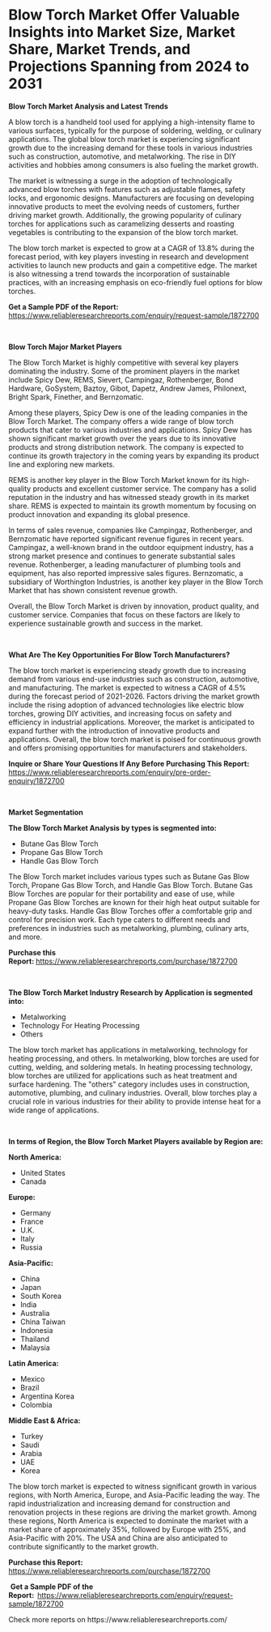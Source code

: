 <p><h1>Blow Torch Market Offer Valuable Insights into Market Size, Market Share, Market Trends, and Projections Spanning from 2024 to 2031</h1></p><p><strong>Blow Torch Market Analysis and Latest Trends</strong></p>
<p><p>A blow torch is a handheld tool used for applying a high-intensity flame to various surfaces, typically for the purpose of soldering, welding, or culinary applications. The global blow torch market is experiencing significant growth due to the increasing demand for these tools in various industries such as construction, automotive, and metalworking. The rise in DIY activities and hobbies among consumers is also fueling the market growth.</p><p>The market is witnessing a surge in the adoption of technologically advanced blow torches with features such as adjustable flames, safety locks, and ergonomic designs. Manufacturers are focusing on developing innovative products to meet the evolving needs of customers, further driving market growth. Additionally, the growing popularity of culinary torches for applications such as caramelizing desserts and roasting vegetables is contributing to the expansion of the blow torch market.</p><p>The blow torch market is expected to grow at a CAGR of 13.8% during the forecast period, with key players investing in research and development activities to launch new products and gain a competitive edge. The market is also witnessing a trend towards the incorporation of sustainable practices, with an increasing emphasis on eco-friendly fuel options for blow torches.</p></p>
<p><strong>Get a Sample PDF of the Report:&nbsp;</strong> <a href="https://www.reliableresearchreports.com/enquiry/request-sample/1872700">https://www.reliableresearchreports.com/enquiry/request-sample/1872700</a></p>
<p>&nbsp;</p>
<p><strong>Blow Torch Major Market Players</strong></p>
<p><p>The Blow Torch Market is highly competitive with several key players dominating the industry. Some of the prominent players in the market include Spicy Dew, REMS, Sievert, Campingaz, Rothenberger, Bond Hardware, GoSystem, Baztoy, Gibot, Dapetz, Andrew James, Philonext, Bright Spark, Finether, and Bernzomatic.</p><p>Among these players, Spicy Dew is one of the leading companies in the Blow Torch Market. The company offers a wide range of blow torch products that cater to various industries and applications. Spicy Dew has shown significant market growth over the years due to its innovative products and strong distribution network. The company is expected to continue its growth trajectory in the coming years by expanding its product line and exploring new markets.</p><p>REMS is another key player in the Blow Torch Market known for its high-quality products and excellent customer service. The company has a solid reputation in the industry and has witnessed steady growth in its market share. REMS is expected to maintain its growth momentum by focusing on product innovation and expanding its global presence.</p><p>In terms of sales revenue, companies like Campingaz, Rothenberger, and Bernzomatic have reported significant revenue figures in recent years. Campingaz, a well-known brand in the outdoor equipment industry, has a strong market presence and continues to generate substantial sales revenue. Rothenberger, a leading manufacturer of plumbing tools and equipment, has also reported impressive sales figures. Bernzomatic, a subsidiary of Worthington Industries, is another key player in the Blow Torch Market that has shown consistent revenue growth.</p><p>Overall, the Blow Torch Market is driven by innovation, product quality, and customer service. Companies that focus on these factors are likely to experience sustainable growth and success in the market.</p></p>
<p>&nbsp;</p>
<p><strong>What Are The Key Opportunities For Blow Torch Manufacturers?</strong></p>
<p><p>The blow torch market is experiencing steady growth due to increasing demand from various end-use industries such as construction, automotive, and manufacturing. The market is expected to witness a CAGR of 4.5% during the forecast period of 2021-2026. Factors driving the market growth include the rising adoption of advanced technologies like electric blow torches, growing DIY activities, and increasing focus on safety and efficiency in industrial applications. Moreover, the market is anticipated to expand further with the introduction of innovative products and applications. Overall, the blow torch market is poised for continuous growth and offers promising opportunities for manufacturers and stakeholders.</p></p>
<p><strong>Inquire or Share Your Questions If Any Before Purchasing This Report:</strong> <a href="https://www.reliableresearchreports.com/enquiry/pre-order-enquiry/1872700">https://www.reliableresearchreports.com/enquiry/pre-order-enquiry/1872700</a></p>
<p>&nbsp;</p>
<p><strong>Market Segmentation</strong></p>
<p><strong>The Blow Torch Market Analysis by types is segmented into:</strong></p>
<p><ul><li>Butane Gas Blow Torch</li><li>Propane Gas Blow Torch</li><li>Handle Gas Blow Torch</li></ul></p>
<p><p>The Blow Torch market includes various types such as Butane Gas Blow Torch, Propane Gas Blow Torch, and Handle Gas Blow Torch. Butane Gas Blow Torches are popular for their portability and ease of use, while Propane Gas Blow Torches are known for their high heat output suitable for heavy-duty tasks. Handle Gas Blow Torches offer a comfortable grip and control for precision work. Each type caters to different needs and preferences in industries such as metalworking, plumbing, culinary arts, and more.</p></p>
<p><strong>Purchase this Report:&nbsp;</strong><a href="https://www.reliableresearchreports.com/purchase/1872700">https://www.reliableresearchreports.com/purchase/1872700</a></p>
<p>&nbsp;</p>
<p><strong>The Blow Torch Market Industry Research by Application is segmented into:</strong></p>
<p><ul><li>Metalworking</li><li>Technology For Heating Processing</li><li>Others</li></ul></p>
<p><p>The blow torch market has applications in metalworking, technology for heating processing, and others. In metalworking, blow torches are used for cutting, welding, and soldering metals. In heating processing technology, blow torches are utilized for applications such as heat treatment and surface hardening. The "others" category includes uses in construction, automotive, plumbing, and culinary industries. Overall, blow torches play a crucial role in various industries for their ability to provide intense heat for a wide range of applications.</p></p>
<p>&nbsp;</p>
<p><strong>In terms of Region, the Blow Torch Market Players available by Region are:</strong></p>
<p>
    <p> <strong> North America: </strong>
        <ul>
            <li>United States</li>
            <li>Canada</li>
        </ul>
        </p> 
    <p> <strong> Europe: </strong>
        <ul>
            <li>Germany</li>
            <li>France</li>
            <li>U.K.</li>
            <li>Italy</li>
            <li>Russia</li>
        </ul>
        </p> 
    <p> <strong> Asia-Pacific: </strong>
        <ul>
            <li>China</li>
            <li>Japan</li>
            <li>South Korea</li>
            <li>India</li>
            <li>Australia</li>
            <li>China Taiwan</li>
            <li>Indonesia</li>
            <li>Thailand</li>
            <li>Malaysia</li>
        </ul>
        </p> 
    <p> <strong> Latin America: </strong>
        <ul>
            <li>Mexico</li>
            <li>Brazil</li>
            <li>Argentina Korea</li>
            <li>Colombia</li>
        </ul>
        </p> 
    <p> <strong> Middle East & Africa: </strong>
        <ul>
            <li>Turkey</li>
            <li>Saudi</li>
            <li>Arabia</li>
            <li>UAE</li>
            <li>Korea</li>
        </ul>
    </p>
    </p>
<p><p>The blow torch market is expected to witness significant growth in various regions, with North America, Europe, and Asia-Pacific leading the way. The rapid industrialization and increasing demand for construction and renovation projects in these regions are driving the market growth. Among these regions, North America is expected to dominate the market with a market share of approximately 35%, followed by Europe with 25%, and Asia-Pacific with 20%. The USA and China are also anticipated to contribute significantly to the market growth.</p></p>
<p><strong>Purchase this Report: </strong><a href="https://www.reliableresearchreports.com/purchase/1872700">https://www.reliableresearchreports.com/purchase/1872700</a></p>
<p>&nbsp;<strong>Get a Sample PDF of the Report:&nbsp;&nbsp;</strong><a href="https://www.reliableresearchreports.com/enquiry/request-sample/1872700">https://www.reliableresearchreports.com/enquiry/request-sample/1872700</a></p>
<p><strong></strong></p>
<p>Check more reports on https://www.reliableresearchreports.com/</p>